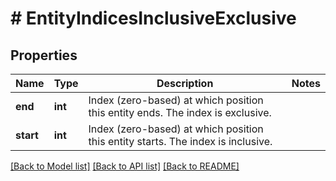 # # EntityIndicesInclusiveExclusive

## Properties

Name | Type | Description | Notes
------------ | ------------- | ------------- | -------------
**end** | **int** | Index (zero-based) at which position this entity ends.  The index is exclusive. |
**start** | **int** | Index (zero-based) at which position this entity starts.  The index is inclusive. |

[[Back to Model list]](../../README.md#models) [[Back to API list]](../../README.md#endpoints) [[Back to README]](../../README.md)
